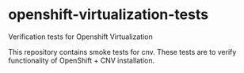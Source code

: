 # openshift-virtualization-tests
Verification tests for Openshift Virtualization

This repository contains smoke tests for cnv. These tests are to verify functionality of
OpenShift + CNV installation.
